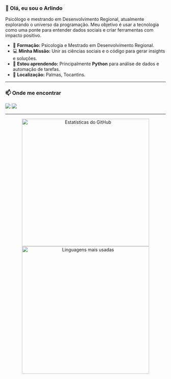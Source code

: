 ### 👋 Olá, eu sou o Arlindo

Psicólogo e mestrando em Desenvolvimento Regional, atualmente explorando o universo da programação. Meu objetivo é usar a tecnologia como uma ponte para entender dados sociais e criar ferramentas com impacto positivo.

* 🧠 **Formação:** Psicologia e Mestrado em Desenvolvimento Regional.
* 💻 **Minha Missão:** Unir as ciências sociais e o código para gerar insights e soluções.
* 🌱 **Estou aprendendo:** Principalmente **Python** para análise de dados e automação de tarefas.
* 📍 **Localização:** Palmas, Tocantins.

---

### 📫 Onde me encontrar

<a href="mailto:arlindo.netto@rede.ulbra.br"><img src="https://img.shields.io/badge/Email-D14836?style=for-the-badge&logo=gmail&logoColor=white"></a>
<a href="https://www.instagram.com/neto.darllin/" target="_blank"><img src="https://img.shields.io/badge/Instagram-E4405F?style=for-the-badge&logo=instagram&logoColor=white"></a>

---

<p align="center">
  <img width="400" src="https://github-readme-stats.vercel.app/api?username=Netto01&show_icons=true&theme=nord&include_all_commits=true&count_private=true" alt="Estatísticas do GitHub"/>
  <br/>
  <img width="400"src="https://github-readme-stats.vercel.app/api/top-langs/?username=Netto01&layout=compact&langs_count=7&theme=nord" alt="Linguagens mais usadas"/>
</p>
